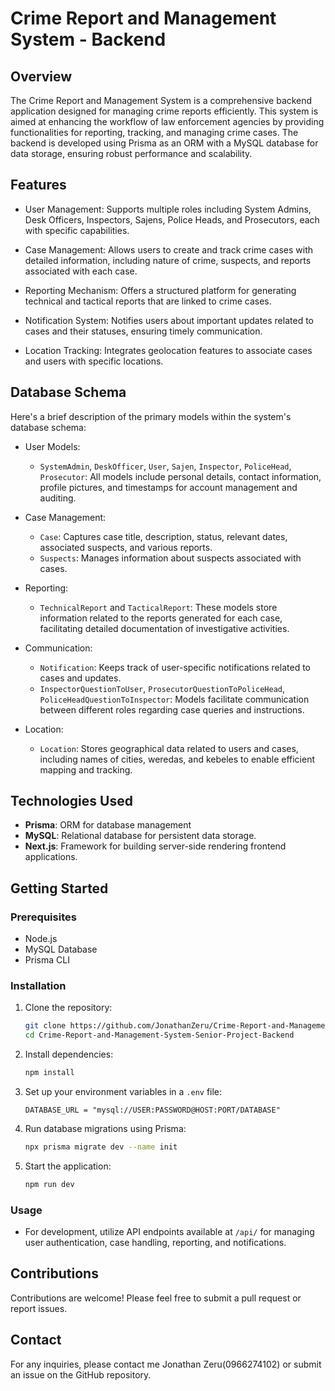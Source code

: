 # Crime Report and Management System - Backend

## Overview

The Crime Report and Management System is a comprehensive backend application designed for managing crime reports efficiently. This system is aimed at enhancing the workflow of law enforcement agencies by providing functionalities for reporting, tracking, and managing crime cases. The backend is developed using Prisma as an ORM with a MySQL database for data storage, ensuring robust performance and scalability.

## Features

- User Management: Supports multiple roles including System Admins, Desk Officers, Inspectors, Sajens, Police Heads, and Prosecutors, each with specific capabilities.

- Case Management: Allows users to create and track crime cases with detailed information, including nature of crime, suspects, and reports associated with each case.

- Reporting Mechanism: Offers a structured platform for generating technical and tactical reports that are linked to crime cases.

- Notification System: Notifies users about important updates related to cases and their statuses, ensuring timely communication.

- Location Tracking: Integrates geolocation features to associate cases and users with specific locations.

## Database Schema

Here's a brief description of the primary models within the system's database schema:

- User Models: 
  - `SystemAdmin`, `DeskOfficer`, `User`, `Sajen`, `Inspector`, `PoliceHead`, `Prosecutor`: All models include personal details, contact information, profile pictures, and timestamps for account management and auditing.

- Case Management:
  - `Case`: Captures case title, description, status, relevant dates, associated suspects, and various reports.
  - `Suspects`: Manages information about suspects associated with cases.

- Reporting:
  - `TechnicalReport` and `TacticalReport`: These models store information related to the reports generated for each case, facilitating detailed documentation of investigative activities.

- Communication:
  - `Notification`: Keeps track of user-specific notifications related to cases and updates.
  - `InspectorQuestionToUser`, `ProsecutorQuestionToPoliceHead`, `PoliceHeadQuestionToInspector`: Models facilitate communication between different roles regarding case queries and instructions.

- Location: 
  - `Location`: Stores geographical data related to users and cases, including names of cities, weredas, and kebeles to enable efficient mapping and tracking.

## Technologies Used

- **Prisma**: ORM for database management
- **MySQL**: Relational database for persistent data storage.
- **Next.js**: Framework for building server-side rendering frontend applications.

## Getting Started

### Prerequisites

- Node.js
- MySQL Database
- Prisma CLI

### Installation

1. Clone the repository:
   ```bash
   git clone https://github.com/JonathanZeru/Crime-Report-and-Management-System-Senior-Project-Backend
   cd Crime-Report-and-Management-System-Senior-Project-Backend
   ```

2. Install dependencies:
   ```bash
   npm install
   ```

3. Set up your environment variables in a `.env` file:
   ```plaintext
   DATABASE_URL = "mysql://USER:PASSWORD@HOST:PORT/DATABASE"
   ```

4. Run database migrations using Prisma:
   ```bash
   npx prisma migrate dev --name init
   ```

5. Start the application:
   ```bash
   npm run dev
   ```

### Usage

- For development, utilize API endpoints available at `/api/` for managing user authentication, case handling, reporting, and notifications.

## Contributions

Contributions are welcome! Please feel free to submit a pull request or report issues.

## Contact

For any inquiries, please contact me Jonathan Zeru(0966274102) or submit an issue on the GitHub repository.
